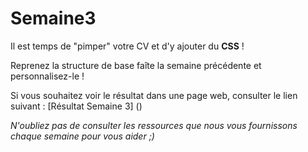 # Semaine3

Il est temps de "pimper" votre CV et d'y ajouter du __CSS__ !

Reprenez la structure de base faîte la semaine précédente et personnalisez-le ! 

Si vous souhaitez voir le résultat dans une page web, consulter le lien suivant : [Résultat Semaine 3] ()

*N'oubliez pas de consulter les ressources que nous vous fournissons chaque semaine pour vous aider ;)*
